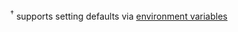 <div align="right"><a name="EnvDiv"></a>

<sup>†</sup> supports setting defaults via [environment variables](#environment-variables)
</div>